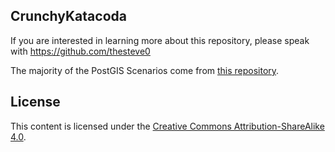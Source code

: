 ## CrunchyKatacoda

If you are interested in learning more about this repository, please speak with https://github.com/thesteve0

The majority of the PostGIS Scenarios come from [this repository](https://github.com/postgis/postgis-workshops).

License
-------

This content is licensed under the [Creative Commons Attribution-ShareAlike 4.0](https://creativecommons.org/licenses/by-sa/4.0/).
